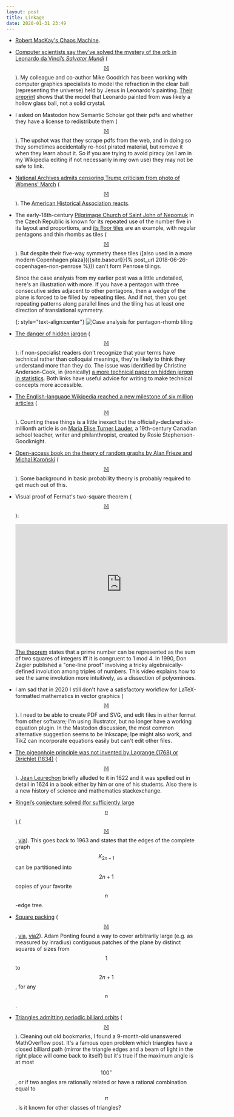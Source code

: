 ```yaml
---
layout: post
title: Linkage
date: 2020-01-31 23:49
---
```

* [Robert MacKay's Chaos Machine](https://mathstodon.xyz/@henryseg/103453016667242212).

* [Computer scientists say they’ve solved the mystery of the orb in Leonardo da Vinci’s _Salvator Mundi_](https://news.artnet.com/art-world/scientists-solve-mystery-salvator-mundi-orb-1745037) ([$$\mathbb{M}$$](https://mathstodon.xyz/@11011110/103500943553569311)). My colleague and co-author Mike Goodrich has been working with computer graphics specialists to model the refraction in the clear ball (representing the universe) held by Jesus in Leonardo's painting. [Their preprint](https://arxiv.org/abs/1912.03416) shows that the model that Leonardo painted from was likely a hollow glass ball, not a solid crystal.

* I asked on Mastodon how Semantic Scholar got their pdfs and whether they have a license to redistribute them ([$$\mathbb{M}$$](https://mathstodon.xyz/@11011110/103513922814078057)). The upshot was that they scrape pdfs from the web, and in doing so they sometimes accidentally re-host pirated material, but remove it when they learn about it. So if you are trying to avoid piracy (as I am in my Wikipedia editing if not necessarily in my own use) they may not be safe to link.

* [National Archives admits censoring Trump criticism from photo of Womens' March](https://boingboing.net/2020/01/20/national-archives-admits-censo.html) ([$$\mathbb{M}$$](https://mathstodon.xyz/@11011110/103517561417768659)). The [American Historical Association reacts](https://www.insidehighered.com/quicktakes/2020/01/21/historians-object-national-archives-altered-photo).

* The early-18th-century [Pilgrimage Church of Saint John of Nepomuk](https://en.wikipedia.org/wiki/Pilgrimage_Church_of_Saint_John_of_Nepomuk) in the Czech Republic is known for its repeated use of the number five in its layout and proportions, and [its floor tiles](https://commons.wikimedia.org/wiki/File:Tiling_at_Zelena_Hora.jpg) are an example, with regular pentagons and thin rhombs as tiles ([$$\mathbb{M}$$](https://mathstodon.xyz/@11011110/103523641055921782)). But despite their five-way symmetry these tiles ([also used in a more modern Copenhagen plaza]({{site.baseurl}}{% post_url 2018-06-26-copenhagen-non-penrose %})) can't form Penrose tilings.

  Since the case analysis from my earlier post was a little undetailed, here's an illustration with more. If you have a pentagon with three consecutive sides adjacent to other pentagons, then a wedge of the plane is forced to be filled by repeating tiles. And if not, then you get repeating patterns along parallel lines and the tiling has at least one direction of translational symmetry.

  {: style="text-align:center"}
![Case analysis for pentagon-rhomb tiling]({{site.baseurl}}/assets/2020/pentagon-rhomb-tiling-cases.svg)

* [The danger of hidden jargon](https://www.npr.org/sections/13.7/2017/06/12/532554252/the-dangers-of-hidden-jargon-in-communicating-science) ([$$\mathbb{M}$$](https://mathstodon.xyz/@11011110/103531365701337042)): if non-specialist readers don't recognize that your terms have technical rather than colloquial meanings, they're likely to think they understand more than they do. The issue was identified by Christine Anderson-Cook, in (ironically) [a more technical paper on hidden jargon in statistics](https://iase-web.org/documents/papers/icots8/ICOTS8_C202_ANDERSONCOOK.pdf). Both links have useful advice for writing to make technical concepts more accessible.

* [The English-language Wikipedia reached a new milestone of six million articles](https://en.wikipedia.org/wiki/Wikipedia:Six_million_articles) ([$$\mathbb{M}$$](https://mathstodon.xyz/@11011110/103535394066356940)). Counting these things is a little inexact but the officially-declared six-millionth article is on [Maria Elise Turner Lauder](https://en.wikipedia.org/wiki/Maria_Elise_Turner_Lauder),
a 19th-century Canadian school teacher, writer and philanthropist,
created by Rosie Stephenson-Goodknight.

* [Open-access book on the theory of random graphs by Alan Frieze and Michal Karoński](https://www.math.cmu.edu/~af1p/Book.html) ([$$\mathbb{M}$$](https://mathstodon.xyz/@11011110/103542696777217027)). Some background in basic probability theory is probably required to get much out of this.

* Visual proof of Fermat's two-square theorem ([$$\mathbb{M}$$](https://mathstodon.xyz/@11011110/103545545159378403)):

  <iframe width="560" height="315" src="https://www.youtube.com/embed/DjI1NICfjOk" frameborder="0" allow="accelerometer; autoplay; encrypted-media; gyroscope; picture-in-picture" allowfullscreen style="display:block;margin:auto"></iframe>

  [The theorem](https://en.wikipedia.org/wiki/Fermat%27s_theorem_on_sums_of_two_squares) states that a prime number can be represented as the sum of two squares of integers iff it is congruent to 1 mod 4. In 1990, Don Zagier published a "one-line proof" involving a tricky algebraically-defined involution among triples of numbers. This video explains how to see the same involution more intuitively, as a dissection of polyominoes.

* I am sad that in 2020 I still don't have a satisfactory workflow for LaTeX-formatted mathematics in vector graphics ([$$\mathbb{M}$$](https://mathstodon.xyz/@11011110/103553208769259241)). I need to be able to create PDF and SVG, and edit files in either format from other software; I'm using Illustrator, but no longer have a working equation plugin. In the Mastodon discussion, the most common alternative suggestion seems to be Inkscape; Ipe might also work, and TikZ can incorporate equations easily but can't edit other files.

* [The pigeonhole principle was not invented by Lagrange (1768) or Dirichlet (1834)](https://hsm.stackexchange.com/questions/11393/who-discovered-pigeonhole-principle-in-mathematics) ([$$\mathbb{M}$$](https://mathstodon.xyz/@11011110/103558648986030013)). [Jean Leurechon](https://en.wikipedia.org/wiki/Jean_Leurechon) briefly alluded to it in 1622 and it was spelled out in detail in 1624 in a book either by him or one of his students. Also there is a new history of science and mathematics stackexchange.

* [Ringel’s conjecture solved (for sufficiently large $$n$$)](https://arxiv.org/abs/2001.02665) ([$$\mathbb{M}$$](https://mathstodon.xyz/@11011110/103565681025875597), [via](https://gilkalai.wordpress.com/2020/01/27/ringel-conjecture-solved-congratulations-to-richard-montgomery-alexey-pokrovskiy-and-benny-sudakov/)). This goes back to 1963 and states that the edges of the complete graph $$K_{2n+1}$$ can be partitioned into $$2n+1$$ copies of your favorite $$n$$-edge tree.

* [Square packing](http://www.adamponting.com/square-packing/) ([$$\mathbb{M}$$](https://mathstodon.xyz/@11011110/103576888919659766), [via](https://demonstrations.wolfram.com/PontingSquarePacking/), [via2](http://www.mathpuzzle.com/)). Adam Ponting found a way to cover arbitrarily large (e.g. as measured by inradius) contiguous patches of the plane by distinct squares of sizes from $$1$$ to $$2n+1$$, for any $$n$$.

* [Triangles admitting periodic billiard orbits](https://mathoverflow.net/q/327534/440) ([$$\mathbb{M}$$](https://mathstodon.xyz/@11011110/103581899611137013)). Cleaning out old bookmarks, I found a 9-month-old unanswered MathOverflow post.
It's a famous open problem which triangles have a closed billiard path (mirror the triangle edges and a beam of light in the right place will come back to itself) but it's true if the maximum angle is at most $$100^\circ$$, or if two angles are rationally related or have a rational combination equal to $$\pi$$. Is it known for other classes of triangles?
